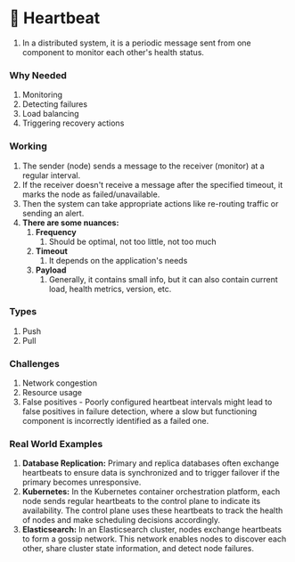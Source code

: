 # 💓 Heartbeat

1. In a distributed system, it is a periodic message sent from one component to monitor each other's health status.

### Why Needed

1. Monitoring
2. Detecting failures
3. Load balancing
4. Triggering recovery actions

### Working

1. The sender (node) sends a message to the receiver (monitor) at a regular interval.
2. If the receiver doesn't receive a message after the specified timeout, it marks the node as failed/unavailable.
3. Then the system can take appropriate actions like re-routing traffic or sending an alert.
4. **There are some nuances:**
   1. **Frequency**
      1. Should be optimal, not too little, not too much
   2. **Timeout**
      1. It depends on the application's needs
   3. **Payload**
      1. Generally, it contains small info, but it can also contain current load, health metrics, version, etc.

### Types

1. Push
2. Pull

### Challenges

1. Network congestion
2. Resource usage
3. False positives - Poorly configured heartbeat intervals might lead to false positives in failure detection, where a slow but functioning component is incorrectly identified as a failed one.

### Real World Examples

1. **Database Replication:** Primary and replica databases often exchange heartbeats to ensure data is synchronized and to trigger failover if the primary becomes unresponsive.
2. **Kubernetes:** In the Kubernetes container orchestration platform, each node sends regular heartbeats to the control plane to indicate its availability. The control plane uses these heartbeats to track the health of nodes and make scheduling decisions accordingly.
3. **Elasticsearch:** In an Elasticsearch cluster, nodes exchange heartbeats to form a gossip network. This network enables nodes to discover each other, share cluster state information, and detect node failures.
